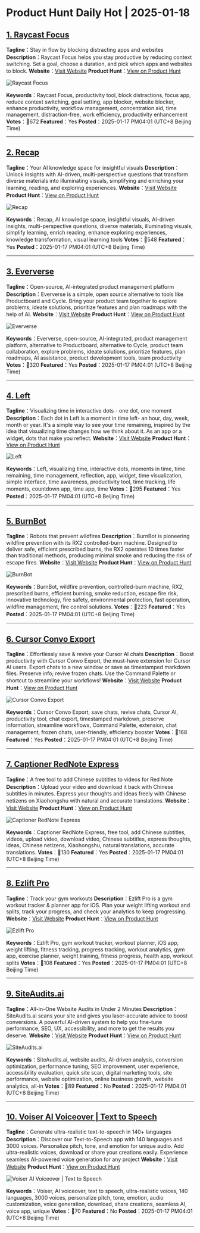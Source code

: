 # Product Hunt Daily Hot | 2025-01-18

## [1. Raycast Focus](https://www.producthunt.com/posts/raycast-focus?utm_campaign=producthunt-api&utm_medium=api-v2&utm_source=Application%3A+phtrends+%28ID%3A+147529%29)
**Tagline**：Stay in flow by blocking distracting apps and websites
**Description**：Raycast Focus helps you stay productive by reducing context switching. Set a goal, choose a duration, and pick which apps and websites to block.
**Website**：[Visit Website](https://www.producthunt.com/r/KRBKNQRSPBV63L?utm_campaign=producthunt-api&utm_medium=api-v2&utm_source=Application%3A+phtrends+%28ID%3A+147529%29)
**Product Hunt**：[View on Product Hunt](https://www.producthunt.com/posts/raycast-focus?utm_campaign=producthunt-api&utm_medium=api-v2&utm_source=Application%3A+phtrends+%28ID%3A+147529%29)

![Raycast Focus]()

**Keywords**：Raycast Focus, productivity tool, block distractions, focus app, reduce context switching, goal setting, app blocker, website blocker, enhance productivity, workflow management, concentration aid, time management, distraction-free, work efficiency, productivity enhancement
**Votes**：🔺672
**Featured**：Yes
**Posted**：2025-01-17 PM04:01 (UTC+8 Beijing Time)

---

## [2. Recap](https://www.producthunt.com/posts/recap-e50a6275-99de-46fc-bfcc-2cbec645c767?utm_campaign=producthunt-api&utm_medium=api-v2&utm_source=Application%3A+phtrends+%28ID%3A+147529%29)
**Tagline**：Your AI knowledge space for insightful visuals
**Description**：Unlock Insights with AI-driven, multi-perspective questions that transform diverse materials into illuminating visuals, simplifying and enriching your learning, reading, and exploring experiences.
**Website**：[Visit Website](https://www.producthunt.com/r/X5OGWBIGBKZ75K?utm_campaign=producthunt-api&utm_medium=api-v2&utm_source=Application%3A+phtrends+%28ID%3A+147529%29)
**Product Hunt**：[View on Product Hunt](https://www.producthunt.com/posts/recap-e50a6275-99de-46fc-bfcc-2cbec645c767?utm_campaign=producthunt-api&utm_medium=api-v2&utm_source=Application%3A+phtrends+%28ID%3A+147529%29)

![Recap]()

**Keywords**：Recap, AI knowledge space, insightful visuals, AI-driven insights, multi-perspective questions, diverse materials, illuminating visuals, simplify learning, enrich reading, enhance exploring experiences, knowledge transformation, visual learning tools
**Votes**：🔺548
**Featured**：Yes
**Posted**：2025-01-17 PM04:01 (UTC+8 Beijing Time)

---

## [3. Eververse](https://www.producthunt.com/posts/eververse-2?utm_campaign=producthunt-api&utm_medium=api-v2&utm_source=Application%3A+phtrends+%28ID%3A+147529%29)
**Tagline**：Open-source, AI-integrated product management platform
**Description**：Eververse is a simple, open source alternative to tools like Productboard and Cycle. Bring your product team together to explore problems, ideate solutions, prioritize features and plan roadmaps with the help of AI.
**Website**：[Visit Website](https://www.producthunt.com/r/73LU7S6DG56SF3?utm_campaign=producthunt-api&utm_medium=api-v2&utm_source=Application%3A+phtrends+%28ID%3A+147529%29)
**Product Hunt**：[View on Product Hunt](https://www.producthunt.com/posts/eververse-2?utm_campaign=producthunt-api&utm_medium=api-v2&utm_source=Application%3A+phtrends+%28ID%3A+147529%29)

![Eververse]()

**Keywords**：Eververse, open-source, AI-integrated, product management platform, alternative to Productboard, alternative to Cycle, product team collaboration, explore problems, ideate solutions, prioritize features, plan roadmaps, AI assistance, product development tools, team productivity
**Votes**：🔺320
**Featured**：Yes
**Posted**：2025-01-17 PM04:01 (UTC+8 Beijing Time)

---

## [4. Left](https://www.producthunt.com/posts/left-2?utm_campaign=producthunt-api&utm_medium=api-v2&utm_source=Application%3A+phtrends+%28ID%3A+147529%29)
**Tagline**：Visualizing time in interactive dots - one dot, one moment
**Description**：Each dot in Left is a moment in time left- an hour, day, week, month or year. It's a simple way to see your time remaining, inspired by the idea that visualizing time changes how we think about it. As an app or a widget, dots that make you reflect.
**Website**：[Visit Website](https://www.producthunt.com/r/FGQVBMGMEMVO6I?utm_campaign=producthunt-api&utm_medium=api-v2&utm_source=Application%3A+phtrends+%28ID%3A+147529%29)
**Product Hunt**：[View on Product Hunt](https://www.producthunt.com/posts/left-2?utm_campaign=producthunt-api&utm_medium=api-v2&utm_source=Application%3A+phtrends+%28ID%3A+147529%29)

![Left]()

**Keywords**：Left, visualizing time, interactive dots, moments in time, time remaining, time management, reflection, app, widget, time visualization, simple interface, time awareness, productivity tool, time tracking, life moments, countdown app, time app, time
**Votes**：🔺295
**Featured**：Yes
**Posted**：2025-01-17 PM04:01 (UTC+8 Beijing Time)

---

## [5. BurnBot](https://www.producthunt.com/posts/burnbot?utm_campaign=producthunt-api&utm_medium=api-v2&utm_source=Application%3A+phtrends+%28ID%3A+147529%29)
**Tagline**：Robots that prevent wildfires
**Description**：BurnBot is pioneering wildfire prevention with its RX2 controlled-burn machine. Designed to deliver safe, efficient prescribed burns, the RX2 operates 10 times faster than traditional methods, producing minimal smoke and reducing the risk of escape fires.
**Website**：[Visit Website](https://www.producthunt.com/r/XXCFW6IY6HRKJ2?utm_campaign=producthunt-api&utm_medium=api-v2&utm_source=Application%3A+phtrends+%28ID%3A+147529%29)
**Product Hunt**：[View on Product Hunt](https://www.producthunt.com/posts/burnbot?utm_campaign=producthunt-api&utm_medium=api-v2&utm_source=Application%3A+phtrends+%28ID%3A+147529%29)

![BurnBot]()

**Keywords**：BurnBot, wildfire prevention, controlled-burn machine, RX2, prescribed burns, efficient burning, smoke reduction, escape fire risk, innovative technology, fire safety, environmental protection, fast operation, wildfire management, fire control solutions.
**Votes**：🔺223
**Featured**：Yes
**Posted**：2025-01-17 PM04:01 (UTC+8 Beijing Time)

---

## [6. Cursor Convo Export](https://www.producthunt.com/posts/cursor-convo-export?utm_campaign=producthunt-api&utm_medium=api-v2&utm_source=Application%3A+phtrends+%28ID%3A+147529%29)
**Tagline**：Effortlessly save & revive your Cursor AI chats
**Description**：Boost productivity with Cursor Convo Export, the must-have extension for Cursor AI users. Export chats to a new window or save as timestamped markdown files. Preserve info; revive frozen chats. Use the Command Palette or shortcut to streamline your workflows!
**Website**：[Visit Website](https://www.producthunt.com/r/3AVCCINKR6UE7N?utm_campaign=producthunt-api&utm_medium=api-v2&utm_source=Application%3A+phtrends+%28ID%3A+147529%29)
**Product Hunt**：[View on Product Hunt](https://www.producthunt.com/posts/cursor-convo-export?utm_campaign=producthunt-api&utm_medium=api-v2&utm_source=Application%3A+phtrends+%28ID%3A+147529%29)

![Cursor Convo Export]()

**Keywords**：Cursor Convo Export, save chats, revive chats, Cursor AI, productivity tool, chat export, timestamped markdown, preserve information, streamline workflows, Command Palette, extension, chat management, frozen chats, user-friendly, efficiency booster
**Votes**：🔺168
**Featured**：Yes
**Posted**：2025-01-17 PM04:01 (UTC+8 Beijing Time)

---

## [7. Captioner RedNote Express](https://www.producthunt.com/posts/captioner-rednote-express?utm_campaign=producthunt-api&utm_medium=api-v2&utm_source=Application%3A+phtrends+%28ID%3A+147529%29)
**Tagline**：A free tool to add Chinese subtitles to videos for Red Note
**Description**：Upload your video and download it back with Chinese subtitles in minutes. Express your thoughts and ideas freely with Chinese netizens on Xiaohongshu with natural and accurate translations.
**Website**：[Visit Website](https://www.producthunt.com/r/UMPVUKQEPIJNLU?utm_campaign=producthunt-api&utm_medium=api-v2&utm_source=Application%3A+phtrends+%28ID%3A+147529%29)
**Product Hunt**：[View on Product Hunt](https://www.producthunt.com/posts/captioner-rednote-express?utm_campaign=producthunt-api&utm_medium=api-v2&utm_source=Application%3A+phtrends+%28ID%3A+147529%29)

![Captioner RedNote Express]()

**Keywords**：Captioner RedNote Express, free tool, add Chinese subtitles, videos, upload video, download video, Chinese subtitles, express thoughts, ideas, Chinese netizens, Xiaohongshu, natural translations, accurate translations.
**Votes**：🔺130
**Featured**：Yes
**Posted**：2025-01-17 PM04:01 (UTC+8 Beijing Time)

---

## [8. Ezlift Pro](https://www.producthunt.com/posts/ezlift-pro?utm_campaign=producthunt-api&utm_medium=api-v2&utm_source=Application%3A+phtrends+%28ID%3A+147529%29)
**Tagline**：Track your gym workouts
**Description**：Ezlift Pro is a gym workout tracker & planner app for iOS. Plan your weight lifting workout and splits, track your progress, and check your analytics to keep progressing.
**Website**：[Visit Website](https://www.producthunt.com/r/M2EESZDMI5QYP5?utm_campaign=producthunt-api&utm_medium=api-v2&utm_source=Application%3A+phtrends+%28ID%3A+147529%29)
**Product Hunt**：[View on Product Hunt](https://www.producthunt.com/posts/ezlift-pro?utm_campaign=producthunt-api&utm_medium=api-v2&utm_source=Application%3A+phtrends+%28ID%3A+147529%29)

![Ezlift Pro]()

**Keywords**：Ezlift Pro, gym workout tracker, workout planner, iOS app, weight lifting, fitness tracking, progress tracking, workout analytics, gym app, exercise planner, weight training, fitness progress, health app, workout splits
**Votes**：🔺108
**Featured**：Yes
**Posted**：2025-01-17 PM04:01 (UTC+8 Beijing Time)

---

## [9. SiteAudits.ai](https://www.producthunt.com/posts/siteaudits-ai?utm_campaign=producthunt-api&utm_medium=api-v2&utm_source=Application%3A+phtrends+%28ID%3A+147529%29)
**Tagline**：All-in-One Website Audits in Under 2 Minutes
**Description**：SiteAudits.ai scans your site and gives you laser-accurate advice to boost conversions. A powerful AI-driven system to help you fine-tune performance, SEO, UX, accessibility, and more to get the results you deserve.
**Website**：[Visit Website](https://www.producthunt.com/r/L55TG37MJMJYXX?utm_campaign=producthunt-api&utm_medium=api-v2&utm_source=Application%3A+phtrends+%28ID%3A+147529%29)
**Product Hunt**：[View on Product Hunt](https://www.producthunt.com/posts/siteaudits-ai?utm_campaign=producthunt-api&utm_medium=api-v2&utm_source=Application%3A+phtrends+%28ID%3A+147529%29)

![SiteAudits.ai]()

**Keywords**：SiteAudits.ai, website audits, AI-driven analysis, conversion optimization, performance tuning, SEO improvement, user experience, accessibility evaluation, quick site scan, digital marketing tools, site performance, website optimization, online business growth, website analytics, all-in
**Votes**：🔺89
**Featured**：No
**Posted**：2025-01-17 PM04:01 (UTC+8 Beijing Time)

---

## [10. Voiser AI Voiceover | Text to Speech](https://www.producthunt.com/posts/voiser-ai-voiceover-text-to-speech?utm_campaign=producthunt-api&utm_medium=api-v2&utm_source=Application%3A+phtrends+%28ID%3A+147529%29)
**Tagline**：Generate ultra-realistic text-to-speech in 140+ languages
**Description**：Discover our Text-to-Speech app with 140 languages and 3000 voices. Personalize pitch, tone, and emotion for unique audio. Add ultra-realistic voices, download or share your creations easily. Experience seamless AI-powered voice generation for any project
**Website**：[Visit Website](https://www.producthunt.com/r/44UHLH3LOII4E4?utm_campaign=producthunt-api&utm_medium=api-v2&utm_source=Application%3A+phtrends+%28ID%3A+147529%29)
**Product Hunt**：[View on Product Hunt](https://www.producthunt.com/posts/voiser-ai-voiceover-text-to-speech?utm_campaign=producthunt-api&utm_medium=api-v2&utm_source=Application%3A+phtrends+%28ID%3A+147529%29)

![Voiser AI Voiceover | Text to Speech]()

**Keywords**：Voiser, AI voiceover, text to speech, ultra-realistic voices, 140 languages, 3000 voices, personalize pitch, tone, emotion, audio customization, voice generation, download, share creations, seamless AI, voice app, unique
**Votes**：🔺70
**Featured**：No
**Posted**：2025-01-17 PM04:01 (UTC+8 Beijing Time)

---

